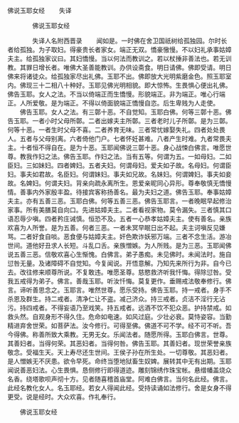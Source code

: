   佛说玉耶女经
　　失译




　　　　佛说玉耶女经

　　　　失译人名附西晋录
　　闻如是。一时佛在舍卫国祇树给孤独园。尔时长者给孤独。为子取妇。得豪贵长者家女。端正无双。憍豪慠慢。不以妇礼承事姑嫜夫主。给孤独家议曰。其妇憍慢。当以何法而教训之。若以杖捶非善法也。若无训教。其罪日增长者。唯佛大圣善能教训。办供设斋食。明日请佛。佛即受请。明日佛来将诸徒众。给孤独家尽出礼佛。玉耶不出。佛即放大光明紫磨金色。照玉耶室内。佛现三十二相八十种好。玉耶见佛光明相貌。即大惊怖。生畏惧心便出礼佛。佛告玉耶。女人之法。不当以倚端正而生憍慢。形貌端正。非为端正。唯心行端正。人所爱敬。是为端正。不得以倚面貌端正憍慢自恣。后生卑贱为人走使。
　　佛告玉耶。女人之法。有三鄣十恶。不自觉知。玉耶白佛。何等三鄣十恶。佛告玉耶。一者小时父母所鄣。二者出嫁夫主所鄣。三者老时儿子所鄣。是为三鄣。何等十恶。一者生时父母不喜。二者养育无味。三者常忧嫁娶失礼。四者处处畏人。五者与父母别离。六者倚他门户。七者怀妊甚难。八者产生时难。九者常畏夫主。十者恒不得自在。是为十恶。玉耶闻佛说三鄣十恶。身心战悚白佛言。唯愿世尊。教我作妇之法。佛告玉耶。作妇之法。当有五等。何谓为五。一如母妇。二如臣妇。三如妹妇。四者婢妇。五者夫妇。何谓母妇。爱夫如子故。名母妇。何谓臣妇。事夫如君故。名臣妇。何谓妹妇。事夫如兄故。名妹妇。何谓婢妇。事夫如妾故。名婢妇。何谓夫妇。背亲向疏永离所生。恩爱亲昵同心异形。尊奉敬慎无憍慢情。善事内外家殷丰盈。待接宾客称扬善名。最为夫妇之道。佛告玉耶。奉事姑嫜夫主。亦有五善三恶。玉耶白佛。何等五善三恶。佛告玉耶言。一者晚眠早起修治家事。所有美膳莫自向口。先进姑嫜夫主。二者看视家物。莫令漏失。三者慎其口语忍辱少嗔。四者矜庄诫慎。恒恐不及。五者一心恭孝姑嫜夫主。使有善名。亲族欢喜为人所誉。是为五善。何者三恶。一者未冥早眠日出不起。夫主诃嗔反见嫌骂。二者好食自啖。恶食便与姑嫜夫主。奸色欺诈妖邪万端。三者不念生活。游冶世间。道他好丑求人长短。斗乱口舌。亲族憎嫉。为人所贱。是为三恶。玉耶闻佛说五善三恶。信敬欢喜心生惭愧。白佛言。弟子愚痴。未见佛时。未闻法时。施自愆咎无量。及诸障碍不自觉知。今复闻说。开悟意解。乃知先来所行为非。自今已去。改往修来顺尊所说。不复敢违。唯愿圣尊。慈愍救济听我忏悔。得除愆咎。受我五戒得为弟子。佛言。善哉玉耶。听汝忏悔。莫复更作。垂赐戒法敬奉修行。佛言。谛听善思念之。玉耶言。唯然世尊。愿乐受持。佛告玉耶。持一戒者。身手不杀恩及群生。持二戒者。清净仁让不盗。减己济众。持三戒者。贞洁不淫行无沾污。持四戒者。不得妄语乃至戏笑。持五戒者。远酒不饮不犯众恶。护持禁戒。如救头然。自观身形不得久住。危命如电速。如风过庭。少壮必衰。莫恃姿容。当勤精进弃舍世荣。如菩萨法。汝今修行。可得至佛。佛道不可不学。经不可不听。吾今得佛。称善所致大乘教。无男无女。乐闻法者。随愿所得。玉耶白佛言。世尊。其善妇者。当得何荣。其恶妇者。当得何咎。佛告玉耶。其善妇者。现世荣誉亲族敬念。受福生天。天上寿尽还生世间。王侯子孙在所生处。一切尊敬。其恶妇者。是人憎嫉无不厌患。欲令早死。命终当堕地狱畜生奴婢。展转其中无有出期。玉耶闻说善恶妇法。心生畏惧。恳侧修行即得道迹。雕刻锦绣作珠宝帐。悬缯幡盖烧众名香。绕塔歌呗声彻十方。见者随喜稽首庙堂。阿难白佛言。当何名此经。佛言。此经名教化女人。名玉耶经。若女人得闻此经。受持读诵如法修行。舍是女身不得更受。说是经时。大众欢喜。作礼奉行。

　　佛说玉耶女经


